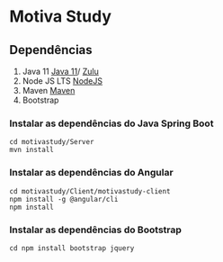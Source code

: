 # Motiva Study

## Dependências 
1. Java 11 [Java 11](https://www.oracle.com/java/technologies/javase-jdk11-downloads.html)/ [Zulu](https://www.azul.com/downloads/zulu-community/?version=java-11-lts&os=windows&package=jdk)
2. Node JS LTS [NodeJS](https://nodejs.org/en/)
3. Maven [Maven](https://maven.apache.org/download.cgi)
4. Bootstrap


### Instalar as dependências do Java Spring Boot
```
cd motivastudy/Server
mvn install
```

### Instalar as dependências do Angular
```
cd motivastudy/Client/motivastudy-client
npm install -g @angular/cli
npm install
```
### Instalar as dependências do Bootstrap
```
cd npm install bootstrap jquery
```
